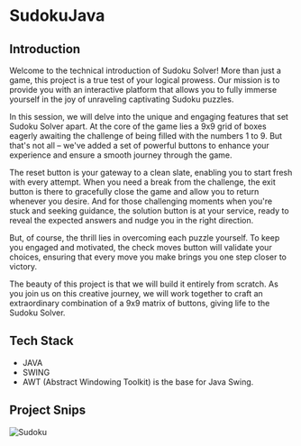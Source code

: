 # SudokuJava

Introduction
---------------------------------------------------------------------------------------------------------------------------------------
Welcome to the technical introduction of Sudoku Solver! More than just a game, this project is a true test of your logical prowess. Our mission is to provide you with an interactive platform that allows you to fully immerse yourself in the joy of unraveling captivating Sudoku puzzles.

In this session, we will delve into the unique and engaging features that set Sudoku Solver apart. At the core of the game lies a 9x9 grid of boxes eagerly awaiting the challenge of being filled with the numbers 1 to 9. But that's not all – we've added a set of powerful buttons to enhance your experience and ensure a smooth journey through the game.

The reset button is your gateway to a clean slate, enabling you to start fresh with every attempt. When you need a break from the challenge, the exit button is there to gracefully close the game and allow you to return whenever you desire. And for those challenging moments when you're stuck and seeking guidance, the solution button is at your service, ready to reveal the expected answers and nudge you in the right direction.

But, of course, the thrill lies in overcoming each puzzle yourself. To keep you engaged and motivated, the check moves button will validate your choices, ensuring that every move you make brings you one step closer to victory.

The beauty of this project is that we will build it entirely from scratch. As you join us on this creative journey, we will work together to craft an extraordinary combination of a 9x9 matrix of buttons, giving life to the Sudoku Solver.


Tech Stack 
----------------------------------------------------------------------------------------------------------------------------------------
* JAVA
* SWING
* AWT (Abstract Windowing Toolkit) is the base for Java Swing.


Project Snips
--------------------------------------------------------------------------------------------------------------------------------------------
![Sudoku](https://github.com/imranshaikh9930/SudokuJava/assets/87297004/68de53df-3cf5-4f7f-93c7-940434e40a4c)



